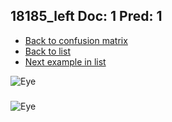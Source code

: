 ## 18185_left Doc: 1 Pred: 1
- [Back to confusion matrix](https://github.com/juliandewit/kaggle_retinopathy/blob/master/matrix.md)
- [Back to list](https://github.com/juliandewit/kaggle_retinopathy/blob/master/lists/11/list.md)
- [Next example in list](https://github.com/juliandewit/kaggle_retinopathy/blob/master/lists/11/18/18205_left.md)

![Eye](https://retinopaty.blob.core.windows.net/size1024/18185_left_1.jpeg)

### 

![Eye]()
